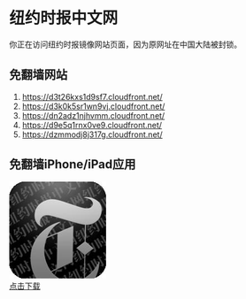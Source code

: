 <h1>纽约时报中文网</h1>
<p>你正在访问纽约时报镜像网站页面，因为原网址在中国大陆被封锁。</p>
<h2>免翻墙网站</h2>
<ol>
<li><a href="https://d3t26kxs1d9sf7.cloudfront.net/" target="1">https://d3t26kxs1d9sf7.cloudfront.net/</a></li>
<li><a href="https://d3k0k5sr1wn9vj.cloudfront.net/" target="2">https://d3k0k5sr1wn9vj.cloudfront.net/</a></li>
<li><a href="https://dn2adz1njhvmm.cloudfront.net/" target="3">https://dn2adz1njhvmm.cloudfront.net/</a></li>
<li><a href="https://d9e5q1rnx0ve9.cloudfront.net/" target="4">https://d9e5q1rnx0ve9.cloudfront.net/</a></li>
<li><a href="https://dzmmodj8j317g.cloudfront.net/" target="5">https://dzmmodj8j317g.cloudfront.net/</a></li>
</ol>
<h2>免翻墙iPhone/iPad应用</h2>
<p>
	<a href="https://itunes.apple.com/cn/app/niu-yue-shi-bao-zhong-wen-wang/id807498298?mt=8">
		<img src="icon175x175.jpeg" />
		<br/>点击下载
	</a>
</p>